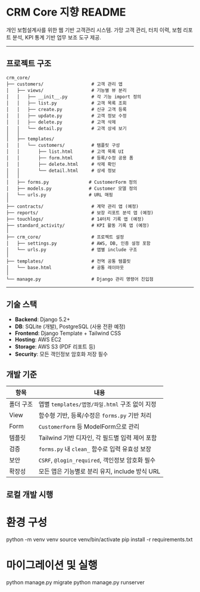 # CRM Core 지향 README

개인 보험설계사를 위한 웹 기반 고객관리 시스템.
가망 고객 관리, 터치 이력, 보험 리포트 분석, KPI 통계 기반 업무 보조 도구 제공.

---

## 프로젝트 구조

```
crm_core/
├── customers/                  # 고객 관리 앱
│   ├── views/                  # 기능별 뷰 분리
│   │   ├── __init__.py         # 각 기능 import 정의
│   │   ├── list.py             # 고객 목록 조회
│   │   ├── create.py           # 신규 고객 등록
│   │   ├── update.py           # 고객 정보 수정
│   │   ├── delete.py           # 고객 삭제
│   │   └── detail.py           # 고객 상세 보기
│   │
│   ├── templates/
│   │   └── customers/          # 템플릿 구성
│   │       ├── list.html       # 고객 목록 UI
│   │       ├── form.html       # 등록/수정 공용 폼
│   │       ├── delete.html     # 삭제 확인
│   │       └── detail.html     # 상세 정보
│   │
│   ├── forms.py               # CustomerForm 정의
│   ├── models.py              # Customer 모델 정의
│   └── urls.py                # URL 매핑
│
├── contracts/                  # 계약 관리 앱 (예정)
├── reports/                    # 보장 리포트 분석 앱 (예정)
├── touchlogs/                  # 14터치 기록 앱 (예정)
├── standard_activity/          # KPI 활동 기록 앱 (예정)
│
├── crm_core/                   # 프로젝트 설정
│   ├── settings.py             # AWS, DB, 인증 설정 포함
│   └── urls.py                 # 앱별 include 구조
│
├── templates/                  # 전역 공통 템플릿
│   └── base.html               # 공통 레이아웃
│
└── manage.py                   # Django 관리 명령어 진입점
```

---

## 기술 스택

* **Backend**: Django 5.2+
* **DB**: SQLite (개발), PostgreSQL (사용 전환 예정)
* **Frontend**: Django Template + Tailwind CSS
* **Hosting**: AWS EC2
* **Storage**: AWS S3 (PDF 리포트 등)
* **Security**: 모든 객인정보 암호화 저장 필수


## 개발 기준

| 항목    | 내용                                     |
| ----- | -------------------------------------- |
| 폴더 구조 | 앱별 `templates/앱명/파일.html` 구조 없이 지정     |
| View  | 함수형 기반, 등록/수정은 `forms.py` 기반 처리        |
| Form  | `CustomerForm` 등 ModelForm으로 관리        |
| 템플릿   | Tailwind 기반 디자인, 각 필드별 입력 제어 포함        |
| 검증    | `forms.py` 내 `clean_` 함수로 입력 유효성 보장    |
| 보안    | `CSRF`, `@login_required`, 객인정보 암호화 필수 |
| 확장성   | 모든 앱은 기능별로 분리 유지, include 방식 URL       |


## 로컬 개발 시행

# 환경 구성
python -m venv venv
source venv/bin/activate
pip install -r requirements.txt

# 마이그레이션 및 실행
python manage.py migrate
python manage.py runserver


##
